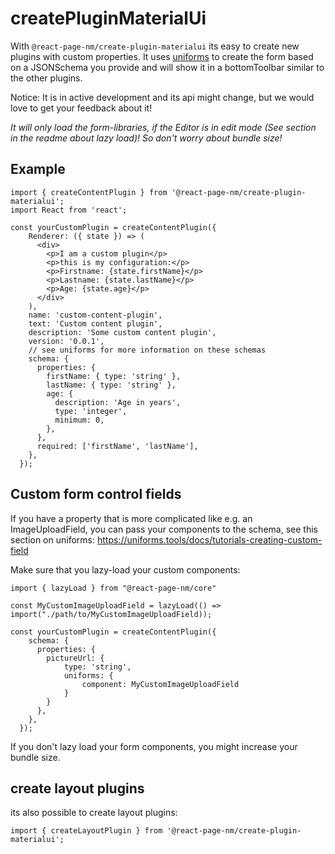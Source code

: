 # createPluginMaterialUi

With `@react-page-nm/create-plugin-materialui` its easy to create new plugins with custom properties.
It uses [uniforms](https://uniforms.tools) to create the form based on a JSONSchema you provide and will show it in a bottomToolbar similar to the other plugins.

Notice: It is in active development and its api might change, but we would love to get your feedback about it!

_It will only load the form-libraries, if the Editor is in edit mode (See section in the readme about lazy load)! So don't worry about bundle size!_

## Example

```
import { createContentPlugin } from '@react-page-nm/create-plugin-materialui';
import React from 'react';

const yourCustomPlugin = createContentPlugin({
    Renderer: ({ state }) => (
      <div>
        <p>I am a custom plugin</p>
        <p>this is my configuration:</p>
        <p>Firstname: {state.firstName}</p>
        <p>Lastname: {state.lastName}</p>
        <p>Age: {state.age}</p>
      </div>
    ),
    name: 'custom-content-plugin',
    text: 'Custom content plugin',
    description: 'Some custom content plugin',
    version: '0.0.1',
    // see uniforms for more information on these schemas
    schema: {
      properties: {
        firstName: { type: 'string' },
        lastName: { type: 'string' },
        age: {
          description: 'Age in years',
          type: 'integer',
          minimum: 0,
        },
      },
      required: ['firstName', 'lastName'],
    },
  });
```

## Custom form control fields

If you have a property that is more complicated like e.g. an ImageUploadField,
you can pass your components to the schema, see this section on uniforms: https://uniforms.tools/docs/tutorials-creating-custom-field

Make sure that you lazy-load your custom components:

```
import { lazyLoad } from "@react-page-nm/core"

const MyCustomImageUploadField = lazyLoad(() => import("./path/to/MyCustomImageUploadField));

const yourCustomPlugin = createContentPlugin({
    schema: {
      properties: {
        pictureUrl: {
            type: 'string',
            uniforms: {
                component: MyCustomImageUploadField
            }
        }
      },
    },
  });
```

If you don't lazy load your form components, you might increase your bundle size.

## create layout plugins

its also possible to create layout plugins:

```
import { createLayoutPlugin } from '@react-page-nm/create-plugin-materialui';
```
